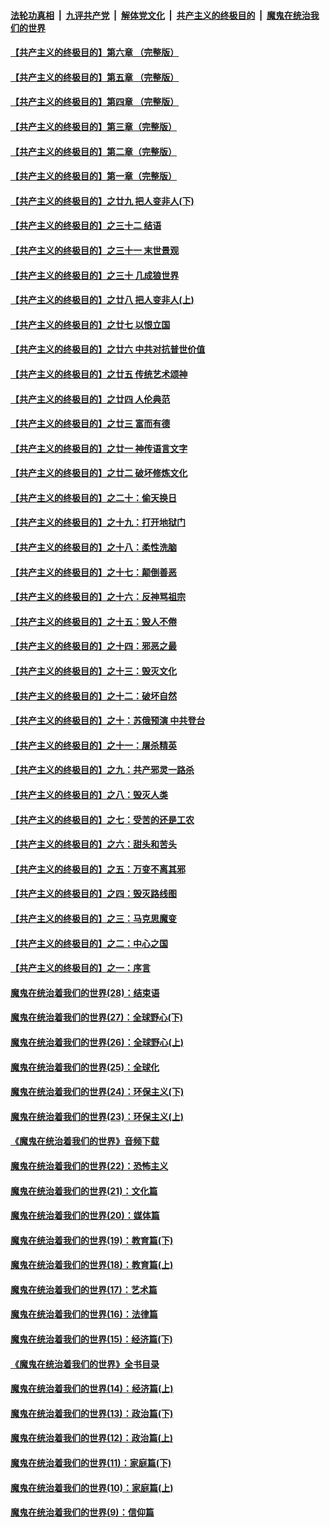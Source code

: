 ####  [法轮功真相](../../../../basic/blob/master/README.md?t=06201331) &nbsp;|&nbsp; [九评共产党](../../../../9ping.md/blob/master/README.md?t=06201331) &nbsp;|&nbsp; [解体党文化](../../../../jtdwh.md/blob/master/README.md?t=06201331)  &nbsp;|&nbsp; [共产主义的终极目的](../../../../gczydzjmd.md/blob/master/README.md?t=06201331) &nbsp;|&nbsp; [魔鬼在统治我们的世界](../../../../mgztzwmdsj.md/blob/master/README.md?t=06201331) 

#### [【共产主义的终极目的】第六章 （完整版）](../pages/nsc422/n11428913.md?t=06201331) 

#### [【共产主义的终极目的】第五章 （完整版）](../pages/nsc422/n11428912.md?t=06201331) 

#### [【共产主义的终极目的】第四章 （完整版）](../pages/nsc422/n11428907.md?t=06201331) 

#### [【共产主义的终极目的】第三章（完整版）](../pages/nsc422/n11428848.md?t=06201331) 

#### [【共产主义的终极目的】第二章（完整版）](../pages/nsc422/n11428831.md?t=06201331) 

#### [【共产主义的终极目的】第一章（完整版）](../pages/nsc422/n11417651.md?t=06201331) 

#### [【共产主义的终极目的】之廿九 把人变非人(下)](../pages/nsc422/n11344140.md?t=06201331) 

#### [【共产主义的终极目的】之三十二 结语](../pages/nsc422/n11360535.md?t=06201331) 

#### [【共产主义的终极目的】之三十一 末世景观](../pages/nsc422/n11351129.md?t=06201331) 

#### [【共产主义的终极目的】之三十 几成狼世界](../pages/nsc422/n11348280.md?t=06201331) 

#### [【共产主义的终极目的】之廿八 把人变非人(上)](../pages/nsc422/n11340492.md?t=06201331) 

#### [【共产主义的终极目的】之廿七 以恨立国](../pages/nsc422/n11336944.md?t=06201331) 

#### [【共产主义的终极目的】之廿六 中共对抗普世价值](../pages/nsc422/n11324785.md?t=06201331) 

#### [【共产主义的终极目的】之廿五 传统艺术颂神](../pages/nsc422/n11296396.md?t=06201331) 

#### [【共产主义的终极目的】之廿四 人伦典范](../pages/nsc422/n11296397.md?t=06201331) 

#### [【共产主义的终极目的】之廿三 富而有德](../pages/nsc422/n11283598.md?t=06201331) 

#### [【共产主义的终极目的】之廿一 神传语言文字](../pages/nsc422/n11263265.md?t=06201331) 

#### [【共产主义的终极目的】之廿二 破坏修炼文化](../pages/nsc422/n11245728.md?t=06201331) 

#### [【共产主义的终极目的】之二十：偷天换日](../pages/nsc422/n11238846.md?t=06201331) 

#### [【共产主义的终极目的】之十九：打开地狱门](../pages/nsc422/n11206376.md?t=06201331) 

#### [【共产主义的终极目的】之十八：柔性洗脑](../pages/nsc422/n11199994.md?t=06201331) 

#### [【共产主义的终极目的】之十七：颠倒善恶](../pages/nsc422/n11179782.md?t=06201331) 

#### [【共产主义的终极目的】之十六：反神骂祖宗](../pages/nsc422/n11166798.md?t=06201331) 

#### [【共产主义的终极目的】之十五：毁人不倦](../pages/nsc422/n11166792.md?t=06201331) 

#### [【共产主义的终极目的】之十四：邪恶之最](../pages/nsc422/n11150249.md?t=06201331) 

#### [【共产主义的终极目的】之十三：毁灭文化](../pages/nsc422/n11135227.md?t=06201331) 

#### [【共产主义的终极目的】之十二：破坏自然](../pages/nsc422/n11135214.md?t=06201331) 

#### [【共产主义的终极目的】之十：苏俄预演 中共登台](../pages/nsc422/n11118424.md?t=06201331) 

#### [【共产主义的终极目的】之十一：屠杀精英](../pages/nsc422/n11118442.md?t=06201331) 

#### [【共产主义的终极目的】之九：共产邪灵一路杀](../pages/nsc422/n11114139.md?t=06201331) 

#### [【共产主义的终极目的】之八：毁灭人类](../pages/nsc422/n11108503.md?t=06201331) 

#### [【共产主义的终极目的】之七：受苦的还是工农](../pages/nsc422/n11101809.md?t=06201331) 

#### [【共产主义的终极目的】之六：甜头和苦头](../pages/nsc422/n11096971.md?t=06201331) 

#### [【共产主义的终极目的】之五：万变不离其邪](../pages/nsc422/n11091285.md?t=06201331) 

#### [【共产主义的终极目的】之四：毁灭路线图](../pages/nsc422/n11086284.md?t=06201331) 

#### [【共产主义的终极目的】之三：马克思魔变](../pages/nsc422/n11061941.md?t=06201331) 

#### [【共产主义的终极目的】之二：中心之国](../pages/nsc422/n11047728.md?t=06201331) 

#### [【共产主义的终极目的】之一：序言](../pages/nsc422/n11086077.md?t=06201331) 

#### [魔鬼在统治着我们的世界(28)：结束语](../pages/nsc422/n10936246.md?t=06201331) 

#### [魔鬼在统治着我们的世界(27)：全球野心(下)](../pages/nsc422/n10928319.md?t=06201331) 

#### [魔鬼在统治着我们的世界(26)：全球野心(上)](../pages/nsc422/n10900318.md?t=06201331) 

#### [魔鬼在统治着我们的世界(25)：全球化](../pages/nsc422/n10788205.md?t=06201331) 

#### [魔鬼在统治着我们的世界(24)：环保主义(下)](../pages/nsc422/n10695307.md?t=06201331) 

#### [魔鬼在统治着我们的世界(23)：环保主义(上)](../pages/nsc422/n10688613.md?t=06201331) 

#### [《魔鬼在统治着我们的世界》音频下载](../pages/nsc422/n10635553.md?t=06201331) 

#### [魔鬼在统治着我们的世界(22)：恐怖主义](../pages/nsc422/n10614727.md?t=06201331) 

#### [魔鬼在统治着我们的世界(21)：文化篇](../pages/nsc422/n10597706.md?t=06201331) 

#### [魔鬼在统治着我们的世界(20)：媒体篇](../pages/nsc422/n10586579.md?t=06201331) 

#### [魔鬼在统治着我们的世界(19)：教育篇(下)](../pages/nsc422/n10564808.md?t=06201331) 

#### [魔鬼在统治着我们的世界(18)：教育篇(上)](../pages/nsc422/n10526970.md?t=06201331) 

#### [魔鬼在统治着我们的世界(17)：艺术篇](../pages/nsc422/n10499093.md?t=06201331) 

#### [魔鬼在统治着我们的世界(16)：法律篇](../pages/nsc422/n10485969.md?t=06201331) 

#### [魔鬼在统治着我们的世界(15)：经济篇(下)](../pages/nsc422/n10469975.md?t=06201331) 

#### [《魔鬼在统治着我们的世界》全书目录](../pages/nsc422/n10464261.md?t=06201331) 

#### [魔鬼在统治着我们的世界(14)：经济篇(上)](../pages/nsc422/n10457370.md?t=06201331) 

#### [魔鬼在统治着我们的世界(13)：政治篇(下)](../pages/nsc422/n10448270.md?t=06201331) 

#### [魔鬼在统治着我们的世界(12)：政治篇(上)](../pages/nsc422/n10444576.md?t=06201331) 

#### [魔鬼在统治着我们的世界(11)：家庭篇(下)](../pages/nsc422/n10440961.md?t=06201331) 

#### [魔鬼在统治着我们的世界(10)：家庭篇(上)](../pages/nsc422/n10435448.md?t=06201331) 

#### [魔鬼在统治着我们的世界(9)：信仰篇](../pages/nsc422/n10432159.md?t=06201331) 

